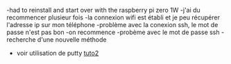 
-had to reinstall and start over with the raspberry pi zero 1W
-j'ai du recommencer plusieur fois
-la connexion wifi est établi et je peu récupérer l'adresse ip sur mon téléphone
-problème avec la conexion ssh, le mot de passe n'est pas bon 
-on recommence
-probème avec le mot de passe ssh
-recherche d'une nouvelle méthode
- voir utilisation de putty [tuto2](https://cod-box.net/raspberrypi-zero-w-activer-wifi-ssh-sans-lecran-et-hdmi/)
